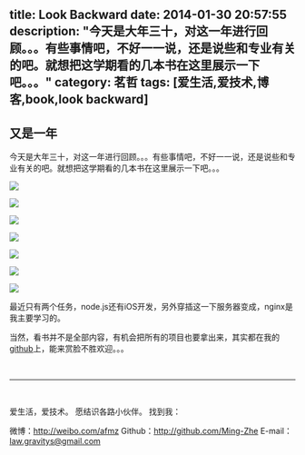 title: Look Backward
date: 2014-01-30 20:57:55
description: "今天是大年三十，对这一年进行回顾。。。有些事情吧，不好一一说，还是说些和专业有关的吧。就想把这学期看的几本书在这里展示一下吧。。。"
category: 茗哲
tags: [爱生活,爱技术,博客,book,look backward]
---


## 又是一年

今天是大年三十，对这一年进行回顾。。。有些事情吧，不好一一说，还是说些和专业有关的吧。就想把这学期看的几本书在这里展示一下吧。。。

![](http://farm6.staticflickr.com/5492/12219991453_b9d927bcca_b.jpg)

![](http://farm3.staticflickr.com/2852/12220535846_ef884675ed_b.jpg)

![](http://farm4.staticflickr.com/3793/12219959295_138975eebc_b.jpg)

![](http://farm8.staticflickr.com/7419/12220059635_e6cc0f2a2a_b.jpg)

![](http://farm4.staticflickr.com/3694/12220681126_7350f4b059_b.jpg)

![](http://farm6.staticflickr.com/5530/12220698396_5996c2637f_b.jpg)

![](http://farm4.staticflickr.com/3725/12220521944_28652218a7_b.jpg)

最近只有两个任务，node.js还有iOS开发，另外穿插这一下服务器变成，nginx是我主要学习的。

当然，看书并不是全部内容，有机会把所有的项目也要拿出来，其实都在我的[github](http://github.com/ming-zhe)上，能来赏脸不胜欢迎。。。

<br/>

***

<br/>

爱生活，爱技术。
愿结识各路小伙伴。
找到我：

微博：http://weibo.com/afmz
Github：http://github.com/Ming-Zhe
E-mail：law.gravitys@gmail.com 